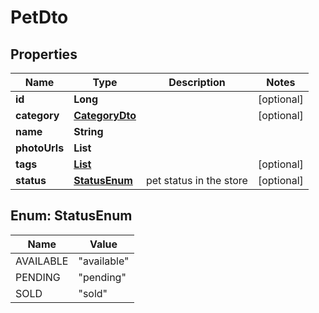 

# PetDto

## Properties

Name | Type | Description | Notes
------------ | ------------- | ------------- | -------------
**id** | **Long** |  |  [optional]
**category** | [**CategoryDto**](CategoryDto.md) |  |  [optional]
**name** | **String** |  | 
**photoUrls** | **List<String>** |  | 
**tags** | [**List<TagDto>**](TagDto.md) |  |  [optional]
**status** | [**StatusEnum**](#StatusEnum) | pet status in the store |  [optional]



## Enum: StatusEnum

Name | Value
---- | -----
AVAILABLE | &quot;available&quot;
PENDING | &quot;pending&quot;
SOLD | &quot;sold&quot;



